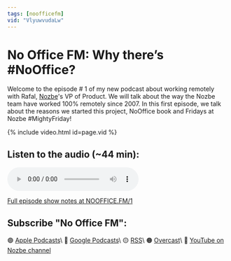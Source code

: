 ```yaml
---
tags: [noofficefm]
vid: "VlyuwvudaLw"
---
```


# No Office FM: Why there’s #NoOffice?

Welcome to the episode # 1 of my new podcast about working remotely with Rafal, [Nozbe][n]'s VP of Product. We will talk about the way the Nozbe team have worked 100% remotely since 2007. In this first episode, we talk about the reasons we started this project, NoOffice book and Fridays at Nozbe #MightyFriday!

{% include video.html id=page.vid %}

<!--More-->

## Listen to the audio (~44 min):

<audio controls>
<source src="https://media.transistor.fm/75444637.mp3" type="audio/mpeg">
</audio>

[Full episode show notes at NOOFFICE.FM/1](https://nooffice.fm/1)

## Subscribe "No Office FM":

🟣 [Apple Podcasts](https://podcasts.apple.com/podcast/no-office/id1527466890)\\
🔵 [Google Podcasts](https://podcasts.google.com/feed/aHR0cHM6Ly9mZWVkcy50cmFuc2lzdG9yLmZtL25vb2ZmaWNl)\\
🟡 [RSS](https://nozbe.com/nooffice.rss)\\
🟠 [Overcast](https://overcast.fm/itunes1527466890/no-office)\\
🔴 [YouTube on Nozbe channel](https://youtube.com/NozbeCom)

[n]: https://nozbe.com/?a=mike